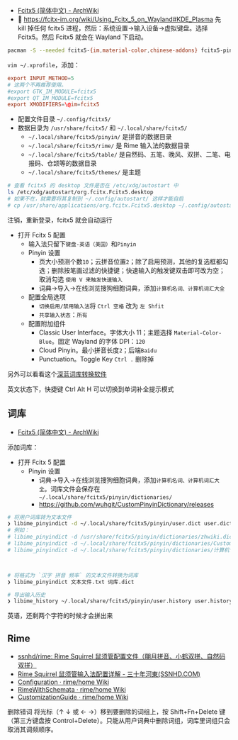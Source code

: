 - [Fcitx5 (简体中文) - ArchWiki](<https://wiki.archlinux.org/index.php/Fcitx5_(%E7%AE%80%E4%BD%93%E4%B8%AD%E6%96%87)>)
- 🌟 https://fcitx-im.org/wiki/Using_Fcitx_5_on_Wayland#KDE_Plasma
  先 kill 掉任何 fcitx5 进程，然后：系统设置->输入设备->虚拟键盘。选择 Fcitx5。然后 Fcitx5 就会在 Wayland 下启动。

```bash
pacman -S --needed fcitx5-{im,material-color,chinese-addons} fcitx5-pinyin-{zhwiki,moegirl}
```

`vim ~/.xprofile`，添加：

```conf
export INPUT_METHOD=5
# 这两个不再推荐使用。
#export GTK_IM_MODULE=fcitx5
#export QT_IM_MODULE=fcitx5
export XMODIFIERS=\@im=fcitx5
```

- 配置文件目录 `~/.config/fcitx5/`
- 数据目录为 `/usr/share/fcitx5/` 和 `~/.local/share/fcitx5/`
  - `~/.local/share/fcitx5/pinyin/` 是拼音的数据目录
  - `~/.local/share/fcitx5/rime/` 是 Rime 输入法的数据目录
  - `~/.local/share/fcitx5/table/` 是自然码、五笔、晚风、双拼、二笔、电报码、仓颉等的数据目录
  - `~/.local/share/fcitx5/themes/` 是主题

```bash
# 查看 fcitx5 的 desktop 文件是否在 /etc/xdg/autostart 中
ls /etc/xdg/autostart/org.fcitx.Fcitx5.desktop
# 如果不在，就需要将其复制到 ~/.config/autostart/ 这样才能自启
# cp /usr/share/applications/org.fcitx.Fcitx5.desktop ~/.config/autostart/
```

注销，重新登录，fcitx5 就会自动运行

- 打开 Fcitx 5 配置
  - 输入法只留下`键盘-英语（美国）`和`Pinyin`
  - Pinyin 设置
    - 页大小预测个数`10`；云拼音位置`2`；除了启用预测，其他的复选框都勾选；删除按笔画过滤的快捷键；快速输入的触发键双击即可改为空；取消勾选 `使用 V 来触发快速输入`
    - 词典->导入->在线浏览搜狗细胞词典，添加`计算机名词、计算机词汇大全`
  - 配置全局选项
    - `切换启用/禁用输入法`将 `Ctrl 空格` 改为 `左 Shfit`
    - `共享输入状态`：`所有`
  - 配置附加组件
    - Classic User Interface。字体大小 11；主题选择 `Material-Color-Blue`。固定 Wayland 的字体 DPI：`120`
    - Cloud Pinyin。最小拼音长度`2`；后端`Baidu`
    - Punctuation。Toggle Key `Ctrl .` 删除掉

另外可以看看这个[深蓝词库转换软件](https://github.com/studyzy/imewlconverter)

英文状态下，快捷键 Ctrl Alt H 可以切换到单词补全提示模式

## 词库

- [Fcitx5 (简体中文) - ArchWiki](<https://wiki.archlinux.org/title/Fcitx5_(%E7%AE%80%E4%BD%93%E4%B8%AD%E6%96%87)#%E8%87%AA%E5%AE%9A%E4%B9%89%E8%AF%8D%E5%BA%93>)

添加词库：

- 打开 Fcitx 5 配置
  - Pinyin 设置
    - 词典->导入->在线浏览搜狗细胞词典，添加`计算机名词、计算机词汇大全`。词库文件会保存在 `~/.local/share/fcitx5/pinyin/dictionaries/`
    - https://github.com/wuhgit/CustomPinyinDictionary/releases

```bash
# 将用户词库转为文本文件
❯ libime_pinyindict -d ~/.local/share/fcitx5/pinyin/user.dict user.dict.txt
# 例如：
# libime_pinyindict -d /usr/share/fcitx5/pinyin/dictionaries/zhwiki.dict /tmp/zhwiki.dict.txt
# libime_pinyindict -d ~/.local/share/fcitx5/pinyin/dictionaries/CustomPinyinDictionary_Fcitx.dict /tmp/CustomPinyinDictionary_Fcitx.dict.txt
# libime_pinyindict -d ~/.local/share/fcitx5/pinyin/dictionaries/计算机专业词库.dict /tmp/计算机专业词库.dict.txt



# 将格式为 `汉字 拼音 频率` 的文本文件转换为词库
❯ libime_pinyindict 文本文件.txt 词库.dict

# 导出输入历史
❯ libime_history ~/.local/share/fcitx5/pinyin/user.history user.history.txt
```

英语，还剩两个字符的时候才会拼出来

## Rime

- [ssnhd/rime: Rime Squirrel 鼠须管配置文件（朙月拼音、小鹤双拼、自然码双拼）](https://github.com/ssnhd/rime)
- [Rime Squirrel 鼠须管输入法配置详解 - 三十年河東(SSNHD.COM)](https://ssnhd.com/2022/01/06/rime/)
- [Configuration · rime/home Wiki](https://github.com/rime/home/wiki/Configuration)
- [RimeWithSchemata · rime/home Wiki](https://github.com/rime/home/wiki/RimeWithSchemata)
- [CustomizationGuide · rime/home Wiki](https://github.com/rime/home/wiki/CustomizationGuide)

删除错词
将光标（↑ ↓ 或 ← →）移到要删除的词组上，按 Shift+Fn+Delete 键（第三方键盘按 Control+Delete）。只能从用户词典中删除词组，词库里词组只会取消其调频顺序。

